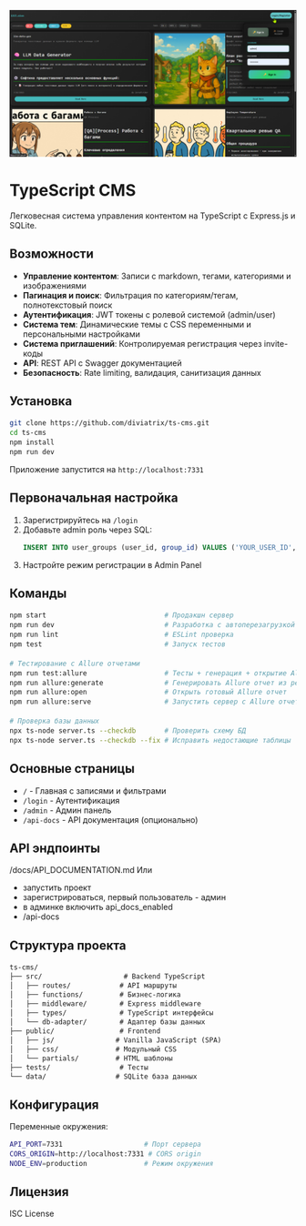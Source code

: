 ![TypeScript Lightweight CMS](public/img/promo/index.png)

# TypeScript CMS

Легковесная система управления контентом на TypeScript с Express.js и SQLite.

## Возможности

- **Управление контентом**: Записи с markdown, тегами, категориями и изображениями
- **Пагинация и поиск**: Фильтрация по категориям/тегам, полнотекстовый поиск
- **Аутентификация**: JWT токены с ролевой системой (admin/user)
- **Система тем**: Динамические темы с CSS переменными и персональными настройками
- **Система приглашений**: Контролируемая регистрация через invite-коды
- **API**: REST API с Swagger документацией
- **Безопасность**: Rate limiting, валидация, санитизация данных

## Установка

```bash
git clone https://github.com/diviatrix/ts-cms.git
cd ts-cms
npm install
npm run dev
```

Приложение запустится на `http://localhost:7331`

## Первоначальная настройка

1. Зарегистрируйтесь на `/login`
2. Добавьте admin роль через SQL:
   ```sql
   INSERT INTO user_groups (user_id, group_id) VALUES ('YOUR_USER_ID', 'admin');
   ```
3. Настройте режим регистрации в Admin Panel

## Команды

```bash
npm start                             # Продакшн сервер
npm run dev                           # Разработка с автоперезагрузкой
npm run lint                          # ESLint проверка
npm test                              # Запуск тестов

# Тестирование с Allure отчетами
npm run test:allure                   # Тесты + генерация + открытие Allure отчета
npm run allure:generate               # Генерировать Allure отчет из результатов
npm run allure:open                   # Открыть готовый Allure отчет
npm run allure:serve                  # Запустить сервер с Allure отчетом

# Проверка базы данных
npx ts-node server.ts --checkdb       # Проверить схему БД
npx ts-node server.ts --checkdb --fix # Исправить недостающие таблицы
```

## Основные страницы

- `/` - Главная с записями и фильтрами
- `/login` - Аутентификация  
- `/admin` - Админ панель
- `/api-docs` - API документация (опционально)

## API эндпоинты
/docs/API_DOCUMENTATION.md
Или 
- запустить проект
- зарегистрироваться, первый пользователь - админ
- в админке включить api_docs_enabled
- /api-docs

## Структура проекта

```
ts-cms/
├── src/                    # Backend TypeScript
│   ├── routes/            # API маршруты  
│   ├── functions/         # Бизнес-логика
│   ├── middleware/        # Express middleware
│   ├── types/             # TypeScript интерфейсы
│   └── db-adapter/        # Адаптер базы данных
├── public/                # Frontend
│   ├── js/               # Vanilla JavaScript (SPA)
│   ├── css/              # Модульный CSS
│   └── partials/         # HTML шаблоны
├── tests/                 # Тесты
└── data/                 # SQLite база данных
```

## Конфигурация

Переменные окружения:
```bash
API_PORT=7331                    # Порт сервера
CORS_ORIGIN=http://localhost:7331 # CORS origin
NODE_ENV=production              # Режим окружения
```

## Лицензия

ISC License